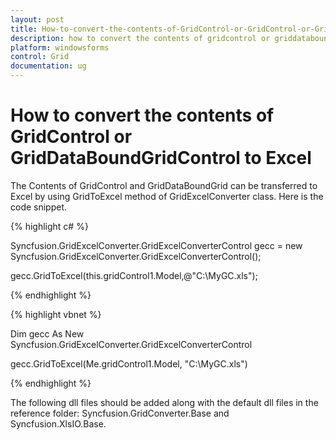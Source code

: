 ```yaml
---
layout: post
title: How-to-convert-the-contents-of-GridControl-or-GridControl-or-GridDataBoundGridControl-to-Excel
description: how to convert the contents of gridcontrol or griddataboundgridcontrol to excel
platform: windowsforms
control: Grid
documentation: ug
---
```


# How to convert the contents of GridControl or GridDataBoundGridControl to Excel

The Contents of GridControl and GridDataBoundGrid can be transferred to Excel by using GridToExcel method of GridExcelConverter class. Here is the code snippet.

{% highlight c# %}



Syncfusion.GridExcelConverter.GridExcelConverterControl gecc = new Syncfusion.GridExcelConverter.GridExcelConverterControl();

gecc.GridToExcel(this.gridControl1.Model,@"C:\MyGC.xls");


{% endhighlight %}

{% highlight vbnet %}



Dim gecc As New Syncfusion.GridExcelConverter.GridExcelConverterControl

gecc.GridToExcel(Me.gridControl1.Model, "C:\MyGC.xls")


{% endhighlight %}

The following dll files should be added along with the default dll files in the reference folder: Syncfusion.GridConverter.Base and Syncfusion.XlsIO.Base.

